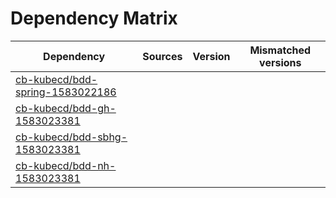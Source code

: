 # Dependency Matrix

Dependency | Sources | Version | Mismatched versions
---------- | ------- | ------- | -------------------
[cb-kubecd/bdd-spring-1583022186](https://github.com/cb-kubecd/bdd-spring-1583022186.git) |  | []() | 
[cb-kubecd/bdd-gh-1583023381](https://github.com/cb-kubecd/bdd-gh-1583023381.git) |  | []() | 
[cb-kubecd/bdd-sbhg-1583023381](https://github.com/cb-kubecd/bdd-sbhg-1583023381.git) |  | []() | 
[cb-kubecd/bdd-nh-1583023381](https://github.com/cb-kubecd/bdd-nh-1583023381.git) |  | []() | 
